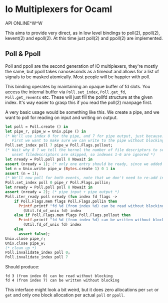 # Io Multiplexers for Ocaml

API ONLINE^W^W

This aims to provide very direct, as in low level bindings to poll(2),
ppoll(2), kevent(2) and epoll(2). At this time just poll(2) and
ppoll(2) are implemented.

## Poll & Ppoll

Poll and ppoll are the second generation of IO multiplexers, they're
mostly the same, but ppoll takes nanoseconds as a timeout and allows
for a list of signals to be masked atomically. Most people will be
happier with poll.

This binding operates by maintaining an opaque buffer of fd slots. You
access the internal buffer via `Poll.set_index`, `Poll.get_fd`,
`Poll.get_revents` etc. These will just fill the pollfd structure at
the given index. It's way easier to grasp this if you read the poll(2)
manpage first.

A very basic usage would be something like this. We create a pipe, and
we want to poll for reading on input and writing on output.

```ocaml
let poll = Poll.create () in
let pipe_r, pipe_w = Unix.pipe () in
(* We'll use index 0 for the pipe, and 7 for pipe output, just because.
   First we want to make sure we can write to the pipe without blocking *)
Poll.set_index poll 7 pipe_w Poll.Flags.pollout;
(* Wait why 8 ? we tell the kernel the number of file descriptors to scan,
   unset filedescriptors are skipped, so indexes 1-6 are ignored *)
let nready = Poll.poll poll 8 Nowait in
assert (nready = 1); (* only one entry should be ready, since we added only one *)
let n = Unix.write pipe_w (Bytes.create 1) 0 1 in
assert (n = 1);
(* We'll now poll for both events, note that we don't need to re-add index 7 *)
Poll.set_index poll 0 pipe_r Poll.Flags.pollin;
let nready = Poll.poll poll 8 Nowait in
assert (nready = 2); (* pipe input + pipe output *)
Poll.iter_ready poll nready (fun index fd flags ->
    if Poll.Flags.mem flags Poll.Flags.pollin then
      Printf.printf "fd %d (from index %d) can be read without blocking\n%!"
        (Util.fd_of_unix fd) index
    else if Poll.Flags.mem flags Poll.Flags.pollout then
      Printf.printf "fd %d (from index %d) can be written without blocking\n%!"
        (Util.fd_of_unix fd) index
    else
      assert false);
Unix.close pipe_r;
Unix.close pipe_w;
(* clean up *)
Poll.invalidate_index poll 0;
Poll.invalidate_index poll 7
```
Should produce:
```
fd 3 (from index 0) can be read without blocking
fd 4 (from index 7) can be written without blocking
```

This interface might look a bit weird, but it does zero allocations per `set`
or `get` and only one block allocation per actual `poll` or `ppoll`.
